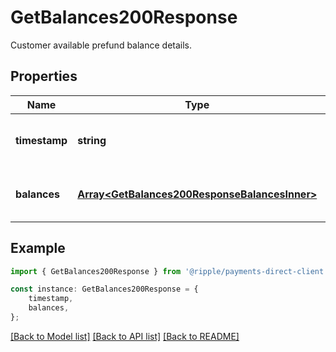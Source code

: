 # GetBalances200Response

Customer available prefund balance details.

## Properties

Name | Type | Description | Notes
------------ | ------------- | ------------- | -------------
**timestamp** | **string** | Timestamp of the balance response. | [default to undefined]
**balances** | [**Array&lt;GetBalances200ResponseBalancesInner&gt;**](GetBalances200ResponseBalancesInner.md) | List of available prefund balances. | [default to undefined]

## Example

```typescript
import { GetBalances200Response } from '@ripple/payments-direct-client';

const instance: GetBalances200Response = {
    timestamp,
    balances,
};
```

[[Back to Model list]](../README.md#documentation-for-models) [[Back to API list]](../README.md#documentation-for-api-endpoints) [[Back to README]](../README.md)
